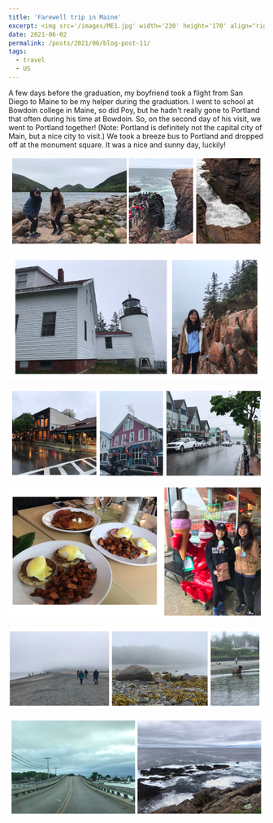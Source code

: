 ```yaml
---
title: 'Farewell trip in Maine'
excerpt: <img src='/images/ME1.jpg' width='230' height='170' align="right" hspace="20">  
date: 2021-06-02
permalink: /posts/2021/06/blog-post-11/
tags:
  - travel
  - US
---
```


A few days before the graduation, my boyfriend took a flight from San Diego to Maine to be my helper during the graduation. I went to school at Bowdoin college in Maine,
so did Poy, but he hadn't really gone to Portland that often during his time at Bowdoin. So, on the second day of his visit, we went to Portland together! (Note: Portland is definitely not the capital
city of Main, but a nice city to visit.) We took a breeze bus to Portland and dropped off at the monument square. It was a nice and sunny day, luckily! 

<p align="center">
  <img src="/images/ME2.png">
</p>

<p align="center">
  <img src="/images/ME3.png">
</p>

<p align="center">
  <img src="/images/ME4.png">
</p>

<p align="center">
  <img src="/images/ME5.png">
</p>

<p align="center">
  <img src="/images/ME6.png">
</p>

<p align="center">
  <img src="/images/ME7.png">
</p>
